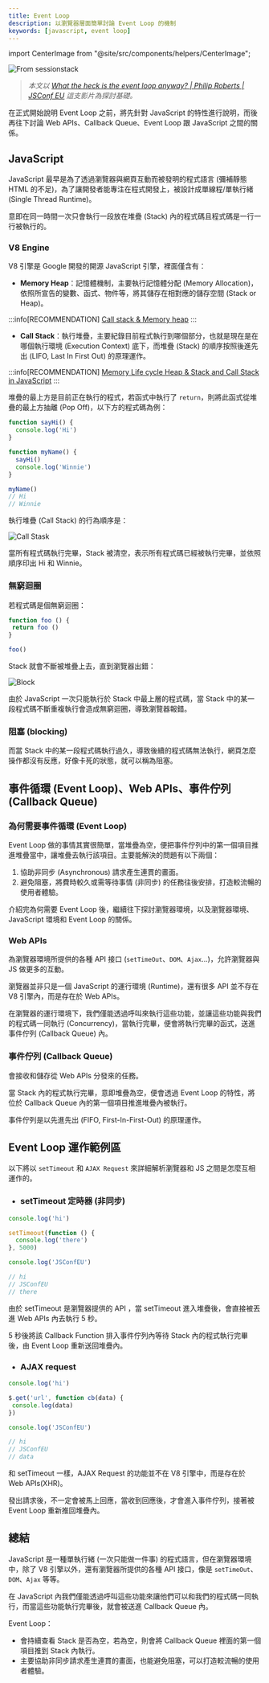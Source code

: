 ```yaml
---
title: Event Loop
description: 以瀏覽器層面簡單討論 Event Loop 的機制
keywords: [javascript, event loop]
---
```


import CenterImage from "@site/src/components/helpers/CenterImage";

![From sessionstack](https://miro.medium.com/max/1400/1*FA9NGxNB6-v1oI2qGEtlRQ.png)

> *本文以 [What the heck is the event loop anyway? | Philip Roberts | JSConf EU](https://www.youtube.com/watch?v=8aGhZQkoFbQ) 這支影片為探討基礎。*

在正式開始說明 Event Loop 之前，將先針對 JavaScript 的特性進行說明，而後再往下討論 Web APIs、Callback Queue、Event Loop 跟 JavaScript 之間的關係。

## JavaScript

JavaScript 最早是為了透過瀏覽器與網頁互動而被發明的程式語言 (彌補靜態 HTML 的不足)，為了讓開發者能專注在程式開發上，被設計成單線程/單執行緒 (Single Thread Runtime)。

意即在同一時間一次只會執行一段放在堆疊 (Stack) 內的程式碼且程式碼是一行一行被執行的。

### V8 Engine

V8 引擎是 Google 開發的開源 JavaScript 引擎，裡面僅含有：

* **Memory Heap**：記憶體機制，主要執行記憶體分配 (Memory Allocation)，依照所宣告的變數、函式、物件等，將其儲存在相對應的儲存空間 (Stack or Heap)。

:::info[RECOMMENDATION]
[Call stack & Memory heap](https://javascript-1.gitbook.io/javascript/call-stack-and-memory-heap.html)
:::

* **Call Stack**：執行堆疊，主要紀錄目前程式執行到哪個部分，也就是現在是在哪個執行環境 (Execution Context) 底下，而堆疊 (Stack) 的順序按照後進先出 (LIFO, Last In First Out) 的原理運作。

:::info[RECOMMENDATION]
[Memory Life cycle Heap & Stack and Call Stack in JavaScript](https://blog.alexdevero.com/memory-life-cycle-heap-stack-javascript.html)
:::

堆疊的最上方是目前正在執行的程式，若函式中執行了 `return`，則將此函式從堆疊的最上方抽離 (Pop Off)，以下方的程式碼為例：

```javascript
function sayHi() {
  console.log('Hi')
}

function myName() {
  sayHi()
  console.log('Winnie')
}

myName()
// Hi
// Winnie
```

執行堆疊 (Call Stack) 的行為順序是：

![Call Stask](./img/event-loop-1-stack.png)

當所有程式碼執行完畢，Stack 被清空，表示所有程式碼已經被執行完畢，並依照順序印出 Hi 和 Winnie。

### 無窮迴圈

若程式碼是個無窮迴圈：

```javascript
function foo () { 
 return foo ()
} 

foo()
```

Stack 就會不斷被堆疊上去，直到瀏覽器出錯：

![Block](./img/event-loop-2-block.png)

由於 JavaScript 一次只能執行於 Stack 中最上層的程式碼，當 Stack 中的某一段程式碼不斷重複執行會造成無窮迴圈，導致瀏覽器報錯。

### 阻塞 (blocking)

而當 Stack 中的某一段程式碼執行過久，導致後續的程式碼無法執行，網頁怎麼操作都沒有反應，好像卡死的狀態，就可以稱為阻塞。

## 事件循環 (Event Loop)、Web APIs、事件佇列 (Callback Queue)

### 為何需要事件循環 (Event Loop)

Event Loop 做的事情其實很簡單，當堆疊為空，便把事件佇列中的第一個項目推進堆疊當中，讓堆疊去執行該項目。主要能解決的問題有以下兩個：

1. 協助非同步 (Asynchronous) 請求產生連貫的畫面。
2. 避免阻塞，將費時較久或需等待事情 (非同步) 的任務往後安排，打造較流暢的使用者體驗。

介紹完為何需要 Event Loop 後，繼續往下探討瀏覽器環境，以及瀏覽器環境、JavaScript 環境和 Event Loop 的關係。

### Web APIs

為瀏覽器環境所提供的各種 API 接口 (`setTimeOut`、`DOM`、`Ajax`...)，允許瀏覽器與 JS 做更多的互動。

瀏覽器並非只是一個 JavaScript 的運行環境 (Runtime)，還有很多 API 並不存在 V8 引擎內，而是存在於 Web APIs。

在瀏覽器的運行環境下，我們僅能透過呼叫來執行這些功能，並讓這些功能與我們的程式碼一同執行 (Concurrency)，當執行完畢，便會將執行完畢的函式，送進事件佇列 (Callback Queue) 內。

### 事件佇列 (Callback Queue)

會接收和儲存從 Web APIs 分發來的任務。

當 Stack 內的程式執行完畢，意即堆疊為空，便會透過 Event Loop 的特性，將位於 Callback Queue 內的第一個項目推進堆疊內被執行。

事件佇列是以先進先出 (FIFO, First-In-First-Out) 的原理運作。

## Event Loop 運作範例區

以下將以 `setTimeout` 和 `AJAX Request` 來詳細解析瀏覽器和 JS 之間是怎麼互相運作的。

* ### setTimeout 定時器 (非同步)

```javascript
console.log('hi')

setTimeout(function () {
  console.log('there')
}, 5000)

console.log('JSConfEU')

// hi
// JSConfEU
// there
```

由於 setTimeout 是瀏覽器提供的 API ，當 setTimeout 進入堆疊後，會直接被丟進 Web APIs 內去執行 5 秒。

5 秒後將該 Callback Function 排入事件佇列內等待 Stack 內的程式執行完畢後，由 Event Loop 重新送回堆疊內。

* ### AJAX request

```javascript
console.log('hi') 

$.get('url', function cb(data) {  
 console.log(data)
}) 

console.log('JSConfEU')

// hi
// JSConfEU
// data
```

和 setTimeout 一樣，AJAX Request 的功能並不在 V8 引擎中，而是存在於 Web APIs(XHR)。

發出請求後，不一定會被馬上回應，當收到回應後，才會進入事件佇列，接著被 Event Loop 重新推回堆疊內。

## 總結

JavaScript 是一種單執行緒 (一次只能做一件事) 的程式語言，但在瀏覽器環境中，除了 V8 引擎以外，還有瀏覽器所提供的各種 API 接口，像是 `setTimeOut`、`DOM`、`Ajax` 等等。

在 JavaScript 內我們僅能透過呼叫這些功能來讓他們可以和我們的程式碼一同執行，而當這些功能執行完畢後，就會被送進 Callback Queue 內。

Event Loop：
* 會持續查看 Stack 是否為空，若為空，則會將 Callback Queue 裡面的第一個項目推到 Stack 內執行。
* 主要協助非同步請求產生連貫的畫面，也能避免阻塞，可以打造較流暢的使用者體驗。